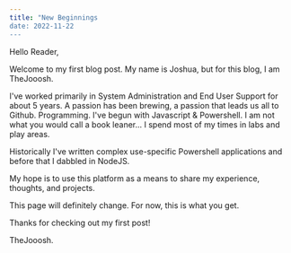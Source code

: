 ```yaml
---
title: "New Beginnings
date: 2022-11-22
---
```


Hello Reader,

Welcome to my first blog post. My name is Joshua, but for this blog, I am TheJooosh. 

I've worked primarily in System Administration and End User Support for about 5 years. A passion has been brewing, a passion that leads us all to Github. Programming. I've begun with Javascript & Powershell. I am not what you would call a book leaner... I spend most of my times in labs and play areas. 

Historically I've written complex use-specific Powershell applications and before that I dabbled in NodeJS. 

My hope is to use this platform as a means to share my experience, thoughts, and projects.

This page will definitely change. For now, this is what you get. 

Thanks for checking out my first post!

TheJooosh.

